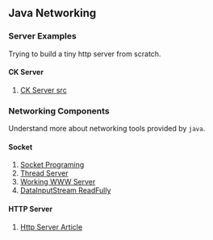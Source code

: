 ## Java Networking

### Server Examples
Trying to build a tiny http server from scratch.

#### CK Server
1. [CK Server src](/server-examples/ck-server)

### Networking Components
Understand more about networking tools provided by `java`.

#### Socket
1. [Socket Programing](https://www.javatpoint.com/socket-programming)
2. [Thread Server](https://ssaurel.medium.com/create-a-simple-http-web-server-in-java-3fc12b29d5fd)
3. [Working WWW Server](https://cs.au.dk/~amoeller/WWW/javaweb/server.html)
4. [DataInputStream ReadFully](http://gauss.ececs.uc.edu/franco_files/Java/serverdocs.html)

#### HTTP Server
1. [Http Server Article](https://www.codeproject.com/Tips/1040097/Create-a-Simple-Web-Server-in-Java-HTTP-Server)